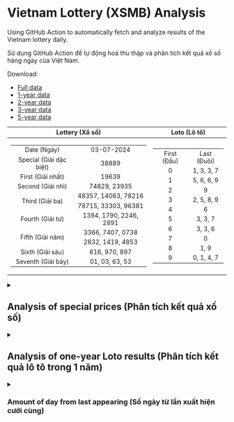 # Vietnam Lottery (XSMB) Analysis

Using GitHub Action to automatically fetch and analyze results of the Vietnam lottery daily.

Sử dụng GitHub Action để tự động hoá thu thập và phân tích kết quả xổ số hàng ngày của Việt Nam.

Download:

* [Full data](https://raw.githubusercontent.com/khiemdoan/vietnam-lottery-xsmb-analysis/main/results/xsmb.csv)
* [1-year data](https://raw.githubusercontent.com/khiemdoan/vietnam-lottery-xsmb-analysis/main/results/xsmb_1_year.csv)
* [2-year data](https://raw.githubusercontent.com/khiemdoan/vietnam-lottery-xsmb-analysis/main/results/xsmb_2_year.csv)
* [3-year data](https://raw.githubusercontent.com/khiemdoan/vietnam-lottery-xsmb-analysis/main/results/xsmb_3_year.csv)
* [5-year data](https://raw.githubusercontent.com/khiemdoan/vietnam-lottery-xsmb-analysis/main/results/xsmb_5_year.csv)

| Lottery (Xổ số) | Loto (Lô tô) |
| :------------: | :----------: |
| <table><tr><td>Date (Ngày)</td><td>03-07-2024</td></tr><tr><td>Special (Giải dặc biệt)</td><td>38889</td></tr><tr><td>First (Giải nhất)</td><td>19639</td></tr><tr><td>Second (Giải nhì)</td><td>74829, 23935</td></tr><tr><td rowspan="2">Third (Giải ba)</td><td>48357, 14063, 78216</td></tr><tr><td>78715, 33303, 96381</td></tr><tr><td>Fourth (Giải tư)</td><td>1394, 1790, 2246, 2891</td></tr><tr><td rowspan="2">Fifth (Giải năm)</td><td>3366, 7407, 0738</td></tr><tr><td>2832, 1419, 4853</td></tr><tr><td>Sixth (Giải sáu)</td><td>616, 970, 897</td></tr><tr><td>Seventh (Giải bảy)</td><td>01, 03, 63, 53</td></tr></table> | <table><tr><td>First (Đầu)</td><td>Last (Đuôi)</td></tr><tr><td>0</td><td>1, 3, 3, 7</td></tr><tr><td>1</td><td>5, 6, 6, 9</td></tr><tr><td>2</td><td>9</td></tr><tr><td>3</td><td>2, 5, 8, 9</td></tr><tr><td>4</td><td>6</td></tr><tr><td>5</td><td>3, 3, 7</td></tr><tr><td>6</td><td>3, 3, 6</td></tr><tr><td>7</td><td>0</td></tr><tr><td>8</td><td>1, 9</td></tr><tr><td>9</td><td>0, 1, 4, 7</td></tr></table> |

<details>
  <summary><h2>Analysis of special prices (Phân tích kết quả xổ số)</h2></summary>
  <h3>Amount of day from last appearing (Số ngày từ lần xuất hiện cuối cùng)</h3>

  ![Delta](images/special_delta.jpg)

  <h3>Top 10 amount of day from last appearing (Top 10 số lâu chưa xuất hiện)</h3>

  ![Delta top 10](images/special_delta_top_10.jpg)
</details>

<details>
  <summary><h2>Analysis of one-year Loto results (Phân tích kết quả lô tô trong 1 năm)</h2></summary>

  Max: 126. Min: 68.

  Mean: 97.74. Standard deviation: 10.6.

  <h3>Detail (Chi tiết)</h3>

  ![Detail](images/heatmap.jpg)

  <h3>Top 10</h3>

  ![Top 10](images/top-10.jpg)

  <h3>Distribution (Phân bổ)</h3>

  ![Distribution](images/distribution.jpg)
</details>

<details>
  <summary><h3>Amount of day from last appearing (Số ngày từ lần xuất hiện cưới cùng)</h2></summary>

  ![Delta](images/delta.jpg)

  <h3>Top 10 amount of day from last appearing (Top 10 số lâu chưa xuất hiện)</h3>

  ![Delta top 10](images/delta_top_10.jpg)
</details>